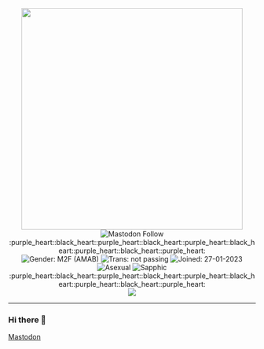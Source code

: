 <div id="header" align="center">
  <img src="https://v1ckie.github.io/imgs/name.gif" width="450"/>
</div>

<div id="badges" align="center">
  <img alt="Mastodon Follow" src="https://img.shields.io/mastodon/follow/109763103716352946?domain=https%3A%2F%2Fgeekdom.social&style=for-the-badge">
</div>
<div id="banner1" align="center">
  :purple_heart::black_heart::purple_heart::black_heart::purple_heart::black_heart::purple_heart::black_heart::purple_heart:
</div>

<div id="badges2" align="center">
  <img alt="Gender: M2F (AMAB)" src="https://img.shields.io/badge/Gender-M2F%20(AMAB)-ff69b4?style=for-the-badge">
  <img alt="Trans: not passing" src="https://img.shields.io/badge/Trans-not%20passing-red?style=for-the-badge">
  <img alt="Joined: 27-01-2023" src="https://img.shields.io/badge/Joined-27--01--2023-success?style=for-the-badge">
  <img alt="Asexual" src="https://img.shields.io/badge/-Asexual-lightgrey?style=for-the-badge">
  <img alt="Sapphic" src="https://img.shields.io/badge/-Sapphic-ff69b4?style=for-the-badge">
</div>
<div id="badges3" align="center">
  <img src="https://komarev.com/ghpvc/?username=v1ckie&style=flat-square&color=blue" alt=""/>
</div>
<div id="banner2" align="center">
  :purple_heart::black_heart::purple_heart::black_heart::purple_heart::black_heart::purple_heart::black_heart::purple_heart:
</div>

<div id="langs" align="center">
  <a href="https://github.com/anuraghazra/github-readme-stats">
    <img align="center" src="https://github-readme-stats.vercel.app/api/top-langs/?username=v1ckie&layout=compact&theme=radical" />
  </a>
</div>

-----

### Hi there 👋

<!--
**v1ckie/v1ckie** is a ✨ _special_ ✨ repository because its `README.md` (this file) appears on your GitHub profile.

Here are some ideas to get you started:

- 🔭 I’m currently working on ...
- 🌱 I’m currently learning ...
- 👯 I’m looking to collaborate on ...
- 🤔 I’m looking for help with ...
- 💬 Ask me about ...
- 📫 How to reach me: ...
- 😄 Pronouns: ...
- ⚡ Fun fact: ...
-->
<a rel="me" href="https://geekdom.social/@v1ckie">Mastodon</a>
